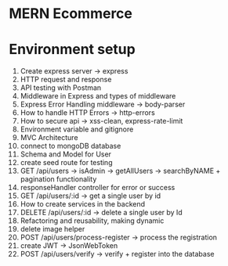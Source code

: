 # MERN Ecommerce

# Environment setup

1. Create express server -> express 
2. HTTP request and response
3. API testing with Postman
4. Middleware in Express and types of middleware
5. Express Error Handling middleware -> body-parser
6. How to handle HTTP Errors -> http-errors
7. How to secure api -> xss-clean, express-rate-limit
8. Environment variable and gitignore
9. MVC Architecture
10. connect to mongoDB database
11. Schema and Model for User
12. create seed route for testing
13. GET /api/users -> isAdmin -> getAllUsers -> searchByNAME + pagination functionality
14. responseHandler controller for error or success
15. GET /api/users/:id -> get a single user by id
16. How to create services in the backend
17. DELETE /api/users/:id -> delete a single user by Id
18. Refactoring and reusability, making dynamic
19. delete image helper 
20. POST /api/users/process-register -> process the registration
21. create JWT -> JsonWebToken
22. POST /api/users/verify -> verify + register into the database